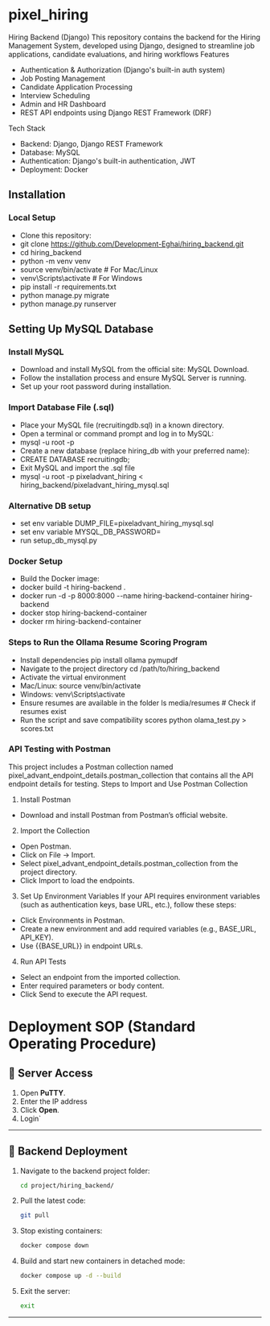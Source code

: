 # pixel_hiring
Hiring Backend (Django)
This repository contains the backend for the Hiring Management System, developed using Django, designed to streamline job applications, candidate evaluations, and hiring workflows
Features
- Authentication & Authorization (Django's built-in auth system)
- Job Posting Management
- Candidate Application Processing
- Interview Scheduling
- Admin and HR Dashboard
- REST API endpoints using Django REST Framework (DRF)

Tech Stack
- Backend: Django, Django REST Framework
- Database:  MySQL
- Authentication: Django's built-in authentication, JWT
- Deployment: Docker

## Installation
### Local Setup
- Clone this repository:
- git clone https://github.com/Development-Eghai/hiring_backend.git
- cd hiring_backend
- python -m venv venv
- source venv/bin/activate  # For Mac/Linux
- venv\Scripts\activate  # For Windows
- pip install -r requirements.txt
- python manage.py migrate
- python manage.py runserver

## Setting Up MySQL Database
### Install MySQL
- Download and install MySQL from the official site: MySQL Download.
- Follow the installation process and ensure MySQL Server is running.
- Set up your root password during installation.
### Import Database File (.sql)
  - Place your MySQL file (recruitingdb.sql) in a known directory.
  - Open a terminal or command prompt and log in to MySQL:
  - mysql -u root -p
  - Create a new database (replace hiring_db with your preferred name):
  - CREATE DATABASE  recruitingdb;
  - Exit MySQL and import the .sql file
  - mysql -u root -p  pixeladvant_hiring < hiring_backend/pixeladvant_hiring_mysql.sql
### Alternative DB setup
  - set env variable DUMP_FILE=pixeladvant_hiring_mysql.sql
  - set env variable MYSQL_DB_PASSWORD=<your-password>
  - run setup_db_mysql.py

### Docker Setup
- Build the Docker image:
- docker build -t hiring-backend .
- docker run -d -p 8000:8000 --name hiring-backend-container hiring-backend
- docker stop hiring-backend-container
- docker rm hiring-backend-container

### Steps to Run the Ollama Resume Scoring Program
- Install dependencies
pip install ollama pymupdf
- Navigate to the project directory
cd /path/to/hiring_backend
- Activate the virtual environment
- Mac/Linux:
source venv/bin/activate
- Windows:
venv\Scripts\activate
- Ensure resumes are available in the folder
ls media/resumes  # Check if resumes exist
- Run the script and save compatibility scores
python olama_test.py > scores.txt


### API Testing with Postman
This project includes a Postman collection named pixel_advant_endpoint_details.postman_collection that contains all the API endpoint details for testing.
Steps to Import and Use Postman Collection
1. Install Postman
- Download and install Postman from Postman’s official website.
2. Import the Collection
- Open Postman.
- Click on File → Import.
- Select pixel_advant_endpoint_details.postman_collection from the project directory.
- Click Import to load the endpoints.
3. Set Up Environment Variables
If your API requires environment variables (such as authentication keys, base URL, etc.), follow these steps:
- Click Environments in Postman.
- Create a new environment and add required variables (e.g., BASE_URL, API_KEY).
- Use {{BASE_URL}} in endpoint URLs.
4. Run API Tests
- Select an endpoint from the imported collection.
- Enter required parameters or body content.
- Click Send to execute the API request.

# Deployment SOP (Standard Operating Procedure)

## 🔹 Server Access
1. Open **PuTTY**.
2. Enter the IP address
3. Click **Open**.
4. Login`

---

## 🔹 Backend Deployment
1. Navigate to the backend project folder:  
   ```bash
   cd project/hiring_backend/
   ```
2. Pull the latest code:  
   ```bash
   git pull
   ```
3. Stop existing containers:  
   ```bash
   docker compose down
   ```
4. Build and start new containers in detached mode:  
   ```bash
   docker compose up -d --build
   ```
5. Exit the server:  
   ```bash
   exit
   ```

---
  
  
  

